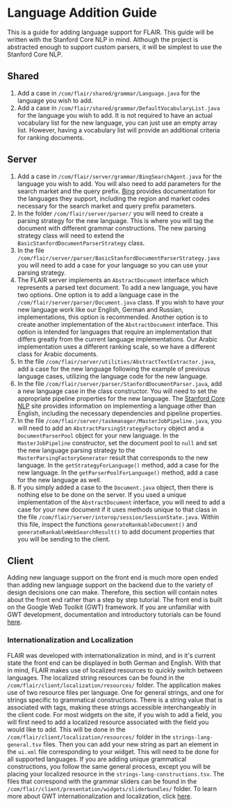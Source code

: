 # Language Addition Guide

This is a guide for adding language support for FLAIR. This guide will be
written with the Stanford Core NLP in mind. Although the project is abstracted
enough to support custom parsers, it will be simplest to use the Stanford Core
NLP. 

## Shared

1. Add a case in `/com/flair/shared/grammar/Language.java` for the language you
   wish to add. 
2. Add a case in `/com/flair/shared/grammar/DefaultVocabularyList.java` for the
   language you wish to add. It is not required to have an actual vocabulary
   list for the new language, you can just use an empty array list. However,
   having a vocabulary list will provide an additional criteria for ranking
   documents. 

## Server 

1. Add a case in `/com/flair/server/grammar/BingSearchAgent.java` for the
   language you wish to add. You will also need to add parameters for the
   search market and the query prefix.
   [Bing](https://docs.microsoft.com/en-us/azure/cognitive-services/bing-web-search/language-support)
   provides documentation for the languages they support, including the region
   and market codes necessary for the search market and query prefix
   parameters.  
2. In the folder `/com/flair/server/parser/` you will need to create a parsing
   strategy for the new language. This is where you will tag the document with
   different grammar constructions. The new parsing strategy class will need to
   extend the `BasicStanfordDocumentParserStrategy` class.
3. In the file
   `/com/flair/server/parser/BasicStanfordDocumentParserStrategy.java` you will
   need to add a case for your language so you can use your parsing strategy. 
4. The FLAIR server implements an `AbstractDocument` interface which represents
   a parsed text document. To add a new language, you have two options. One
   option is to add a language case in the
   `/com/flair/server/parser/Document.java` class. If you wish to have your new
   language work like our English, German and Russian, implementations, this
   option is recommended. Another option is to create another implementation of
   the `AbstractDocument` interface. This option is intended for languages that
   require an implementation that differs greatly from the current language
   implementations. Our Arabic implementation uses a different ranking scale,
   so we have a different class for Arabic documents. 
5. In the file `/com/flair/server/utilities/AbstractTextExtractor.java`, add a
   case for the new language following the example of previous language cases,
   utilizing the language code for the new language.  
6. In the file `/com/flair/server/parser/StanfordDocumentParser.java`, add a
   new language case in the class constructor. You will need to set the
   appropriate pipeline properties for the new language. The
   [Stanford Core NLP](https://stanfordnlp.github.io/CoreNLP/index.html) site
   provides information on implementing a language other than English,
   including the necessary dependencies and pipeline properties. 
7. In the file `/com/flair/server/taskmanager/MasterJobPipeline.java`, you will
   need to add an `AbstractParsingStrategyFactory` object and a
   `DocumentParserPool` object for your new language. In the
   `MasterJobPipeline` constructor, set the document pool to `null` and set the
   new language parsing strategy to the `MasterParsingFactoryGenerator` result
   that corresponds to the new language. In the `getStrategyForLanguage()`
   method, add a case for the new language. In the `getParserPoolForLanguage()`
   method, add a case for the new language as well. 
8. If you simply added a case to the `Document.java` object, then there is
   nothing else to be done on the server. If you used a unique implementation
   of the `AbstractDocument` interface, you will need to add a case for your
   new document if it uses methods unique to that class in the file
   `/com/flair/server/interop/session/SessionState.java`. Within this file,
   inspect the functions `generateRankableDocument()` and
   `generateRankableWebSearchResult()` to add document properties that you will
   be sending to the client.  

## Client

Adding new language support on the front end is much more open ended than
adding new language support on the backend due to the variety of design
decisions one can make. Therefore, this section will contain notes about the
front end rather than a step by step tutorial. The front end is built on the
Google Web Toolkit (GWT) framework. If you are unfamiliar with GWT development,
documentation and introductory tutorials can be found
[here](http://www.gwtproject.org/). 

### Internationalization and Localization 

FLAIR was developed with internationalization in mind, and in it's current
state the front end can be displayed in both German and English. With that in
mind, FLAIR makes use of localized resources to quickly switch between
languages. The localized string resources can be found in the
`/com/flair/client/localization/resources/` folder. The application makes use
of two resource files per language. One for general strings, and one for
strings specific to grammatical constructions. There is a string value that is
associated with tags, making these strings accessible interchangeably in the
client code. For most widgets on the site, if you wish to add a field, you will
first need to add a localized resource associated with the field you would like
to add. This will be done in the `/com/flair/client/localization/resources/`
folder in the `strings-lang-general.tsv` files. Then you can add your new
string as part an element in the `ui.xml` file corresponding to your widget.
This will need to be done for all supported languages. If you are adding unique
grammatical constructions, you follow the same general process, except you will
be placing your localized resource in the `strings-lang-constructions.tsv`. The
files that correspond with the grammar sliders can be found in the
`/com/flair/client/presentation/widgets/sliderbundles/` folder. To learn more
about GWT internationalization and localization, click
[here](http://www.gwtproject.org/doc/latest/DevGuideI18n.html).
